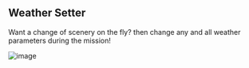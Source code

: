 ## Weather Setter
Want a change of scenery on the fly? then change any and all weather parameters during the mission!

![image](insertlinkhere)
